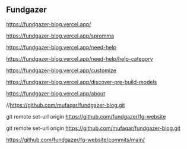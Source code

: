 ## Fundgazer



https://fundgazer-blog.vercel.app/

https://fundgazer-blog.vercel.app/spromma

https://fundgazer-blog.vercel.app/need-help

https://fundgazer-blog.vercel.app/need-help/help-category

https://fundgazer-blog.vercel.app/customize

https://fundgazer-blog.vercel.app/discover-pre-build-models

https://fundgazer-blog.vercel.app/about



//https://github.com/mufaqar/fundgazer-blog.git




git remote set-url origin https://github.com/fundgazer/fg-website

git remote set-url origin https://github.com/mufaqar/fundgazer-blog.git


https://github.com/fundgazer/fg-website/commits/main/